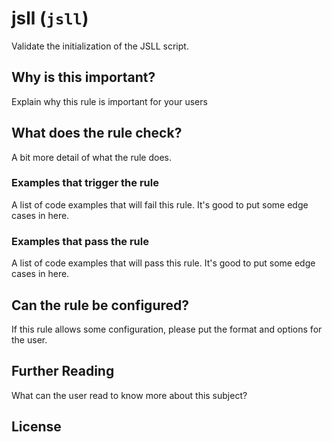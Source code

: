 # jsll (`jsll`)

Validate the initialization of the JSLL script.

## Why is this important?

Explain why this rule is important for your users

## What does the rule check?

A bit more detail of what the rule does.

### Examples that **trigger** the rule

A list of code examples that will fail this rule.
It's good to put some edge cases in here.

### Examples that **pass** the rule

A list of code examples that will pass this rule.
It's good to put some edge cases in here.

## Can the rule be configured?

If this rule allows some configuration, please put the format and
options for the user.

## Further Reading

What can the user read to know more about this subject?

## License
